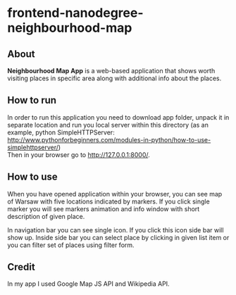 # frontend-nanodegree-neighbourhood-map

## About
**Neighbourhood Map App** is a web-based application that shows worth visiting
places  in specific area along with additional info about the places.

## How to run
In order to run this application you need to download app folder, unpack it in
separate location and run you local server within this directory (as an example,
python SimpleHTTPServer: http://www.pythonforbeginners.com/modules-in-python/how-to-use-simplehttpserver/)  
Then in your browser go to http://127.0.0.1:8000/.

## How to use
When you have opened application within your browser, you can see map of Warsaw
with five locations indicated by markers. If you click single marker you will
see markers animation and info window with short description of given place.

In navigation bar you can see single icon. If you click this icon side bar will
show up. Inside side bar you can select place by clicking in given list item or
you can filter set of places using filter form.  

## Credit
In my app I used Google Map JS API and Wikipedia API.
